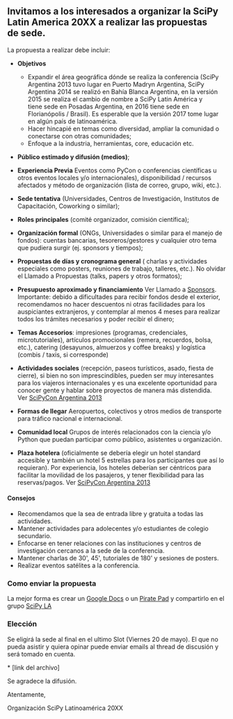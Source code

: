 ## Invitamos a los interesados a organizar la SciPy Latin America 20XX a realizar las propuestas de sede.  

La propuesta a realizar debe incluir:

- **Objetivos**
    - Expandir el área geográfica dónde se realiza la conferencia (SciPy Argentina 2013 tuvo lugar en Puerto Madryn Argentina, SciPy Argentina 2014 se realizó en Bahía Blanca Argentina, en la versión 2015 se realiza el cambio de nombre a SciPy Latin América y tiene sede en Posadas Argentina, en 2016 tiene sede en Florianópolis / Brasil). Es esperable que la versión 2017 tome lugar en algún país de latinoamérica.
    - Hacer hincapié en temas como diversidad, ampliar la comunidad o conectarse con otras comunidades;
    - Enfoque a la industria, herramientas, core, educación etc.

- **Público estimado y difusión (medios)**;
- **Experiencia Previa** Eventos como PyCon o conferencias científicas u otros eventos locales y/o internacionales), disponibilidad / recursos afectados y método de organización (lista de correo, grupo, wiki, etc.).
- **Sede tentativa** (Universidades, Centros de Investigación, Institutos de Capacitación, Coworking o similar);
- **Roles principales** (comité organizador, comisión científica);
- **Organización formal** (ONGs, Universidades o similar para el manejo de fondos): cuentas bancarias, tesoreros/gestores y cualquier otro tema que pudiera surgir (ej. sponsors y tiempos);
- **Propuestas de días y cronograma general** ( charlas y actividades especiales como posters, reuniones de trabajo, talleres, etc.). No olvidar el Llamado a Propuestas (talks, papers y otros formatos);
- **Presupuesto aproximado y financiamiento** Ver Llamado a [Sponsors](http://www.scipyla.org/conf/2013/sponsors/index.html). Importante: debido a dificultades para recibir fondos desde el exterior, recomendamos no hacer descuentos ni otras facilidades para los auspiciantes extranjeros, y contemplar al menos 4 meses para realizar todos los trámites necesarios y poder recibir el dinero;
- **Temas Accesorios**: impresiones (programas, credenciales, microtutoriales), artículos promocionales (remera, recuerdos, bolsa, etc.), catering (desayunos, almuerzos y coffee breaks) y logística (combis / taxis, si corresponde)
- **Actividades sociales** (recepción, paseos turísticos, asado, fiesta de cierre), si bien no son imprescindibles, pueden ser muy interesantes para los viajeros internacionales y es una excelente oportunidad para conocer gente y hablar sobre proyectos de manera más distendida. Ver [SciPyCon Argentina 2013](http://www.scipyla.org/conf/2013/venue/index.html)
- **Formas de llegar** Aeropuertos, colectivos y otros medios de transporte para tráfico nacional e internacional.
- **Comunidad local** Grupos de interés relacionados con la ciencia y/o Python que puedan participar como público, asistentes u organización.
- **Plaza hotelera** (oficialmente se debería elegir un hotel standard accesible y también un hotel 5 estrellas para los participantes que así lo requieran). Por experiencia, los hoteles deberían ser céntricos para facilitar la movilidad de los pasajeros, y tener flexibilidad para las reservas/pagos. Ver [SciPyCon Argentina 2013](http://www.scipyla.org/conf/2013/venue/index.html)

#### Consejos

- Recomendamos que la sea de entrada libre y gratuita a todas las actividades.
- Mantener actividades para adolecentes y/o estudiantes de colegio secundario.
- Enfocarse en tener relaciones con las instituciones y centros de investigación cercanos a la sede de la conferencia.
- Mantener charlas de 30', 45', tutoriales de 180' y sesiones de posters.
- Realizar eventos satélites a la conferencia.

### Como enviar la propuesta

La mejor forma es crear un [Google Docs](http://docs.google.com/) o un [Pirate Pad](http://piratepad.net/) y compartirlo en el grupo [SciPy LA](https://groups.google.com/forum/#!forum/scipyla)

### Elección

Se eligirá la sede al final en el ultimo Slot (Viernes 20 de mayo). El que no pueda asistir y quiera opinar puede enviar emails al thread de discusión y será tomado en cuenta.

* [link del archivo]

Se agradece la difusión.

Atentamente,

Organización SciPy Latinoamérica 20XX
